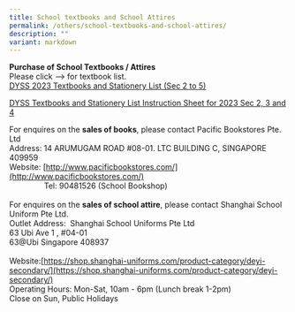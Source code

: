 ```yaml
---
title: School textbooks and School Attires
permalink: /others/school-textbooks-and-school-attires/
description: ""
variant: markdown
---
```

**Purchase of School Textbooks / Attires**  
Please click –&gt; for textbook list.&nbsp;  
[DYSS 2023 Textbooks and Stationery List (Sec 2 to 5)](https://staging.d3sil9pzbw3lij.amplifyapp.com/files/Useful%20Links/UL%20Parents/2023%20DYSS%20Textbook%20and%20Stationery%20List%20for%20Sec%202%20to%205%20.pdf)&nbsp; <br>

[DYSS Textbooks and Stationery List Instruction Sheet for 2023 Sec 2, 3 and 4](https://staging.d3sil9pzbw3lij.amplifyapp.com/files/Useful%20Links/UL%20Parents/2023%20DYSS%20Instructions%20Sheet%20for%20Sec%202%20to%204%20.pdf)

For enquires on the&nbsp;**sales of books**, please contact Pacific Bookstores Pte. Ltd<br>
Address:&nbsp;14 ARUMUGAM ROAD #08-01. LTC BUILDING C, SINGAPORE 409959  
Website:&nbsp;[http://www.pacificbookstores.com/](http://www.pacificbookstores.com/)  
&nbsp;&nbsp; &nbsp;&nbsp;&nbsp; &nbsp;&nbsp;&nbsp; &nbsp;&nbsp;&nbsp; &nbsp;Tel: 90481526 (School Bookshop)  
					<br>
					For enquires on the&nbsp;**sales of school attire**, please contact Shanghai School Uniform Pte Ltd.  
Outlet Address:&nbsp;&nbsp;Shanghai School Uniforms Pte Ltd  
63 Ubi Ave 1 , #04-01  <br>
63@Ubi  Singapore 408937<br>  
Website:[https://shop.shanghai-uniforms.com/product-category/deyi-secondary/](https://shop.shanghai-uniforms.com/product-category/deyi-secondary/)&nbsp;  
Operating Hours: Mon-Sat, 10am - 6pm (Lunch break 1-2pm)  
Close on Sun, Public Holidays
